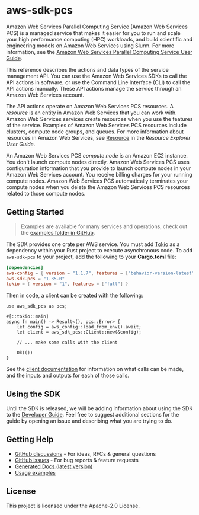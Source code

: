 # aws-sdk-pcs

Amazon Web Services Parallel Computing Service (Amazon Web Services PCS) is a managed service that makes it easier for you to run and scale your high performance computing (HPC) workloads, and build scientific and engineering models on Amazon Web Services using Slurm. For more information, see the [Amazon Web Services Parallel Computing Service User Guide](https://docs.aws.amazon.com/pcs/latest/userguide).

This reference describes the actions and data types of the service management API. You can use the Amazon Web Services SDKs to call the API actions in software, or use the Command Line Interface (CLI) to call the API actions manually. These API actions manage the service through an Amazon Web Services account.

The API actions operate on Amazon Web Services PCS resources. A _resource_ is an entity in Amazon Web Services that you can work with. Amazon Web Services services create resources when you use the features of the service. Examples of Amazon Web Services PCS resources include clusters, compute node groups, and queues. For more information about resources in Amazon Web Services, see [Resource](https://docs.aws.amazon.com/resource-explorer/latest/userguide/getting-started-terms-and-concepts.html#term-resource) in the _Resource Explorer User Guide_.

An Amazon Web Services PCS _compute node_ is an Amazon EC2 instance. You don't launch compute nodes directly. Amazon Web Services PCS uses configuration information that you provide to launch compute nodes in your Amazon Web Services account. You receive billing charges for your running compute nodes. Amazon Web Services PCS automatically terminates your compute nodes when you delete the Amazon Web Services PCS resources related to those compute nodes.

## Getting Started

> Examples are available for many services and operations, check out the
> [examples folder in GitHub](https://github.com/awslabs/aws-sdk-rust/tree/main/examples).

The SDK provides one crate per AWS service. You must add [Tokio](https://crates.io/crates/tokio)
as a dependency within your Rust project to execute asynchronous code. To add `aws-sdk-pcs` to
your project, add the following to your **Cargo.toml** file:

```toml
[dependencies]
aws-config = { version = "1.1.7", features = ["behavior-version-latest"] }
aws-sdk-pcs = "1.35.0"
tokio = { version = "1", features = ["full"] }
```

Then in code, a client can be created with the following:

```rust,no_run
use aws_sdk_pcs as pcs;

#[::tokio::main]
async fn main() -> Result<(), pcs::Error> {
    let config = aws_config::load_from_env().await;
    let client = aws_sdk_pcs::Client::new(&config);

    // ... make some calls with the client

    Ok(())
}
```

See the [client documentation](https://docs.rs/aws-sdk-pcs/latest/aws_sdk_pcs/client/struct.Client.html)
for information on what calls can be made, and the inputs and outputs for each of those calls.

## Using the SDK

Until the SDK is released, we will be adding information about using the SDK to the
[Developer Guide](https://docs.aws.amazon.com/sdk-for-rust/latest/dg/welcome.html). Feel free to suggest
additional sections for the guide by opening an issue and describing what you are trying to do.

## Getting Help

* [GitHub discussions](https://github.com/awslabs/aws-sdk-rust/discussions) - For ideas, RFCs & general questions
* [GitHub issues](https://github.com/awslabs/aws-sdk-rust/issues/new/choose) - For bug reports & feature requests
* [Generated Docs (latest version)](https://awslabs.github.io/aws-sdk-rust/)
* [Usage examples](https://github.com/awslabs/aws-sdk-rust/tree/main/examples)

## License

This project is licensed under the Apache-2.0 License.

